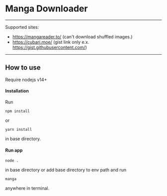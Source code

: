 # Manga Downloader

---

Supported sites:
- https://mangareader.to/  (can't download shuffled images.)
- https://cubari.moe/  (gist link only e.x. https://gist.githubusercontent.com/)

---

## How to use

Require nodejs v14+

#### Installation

Run
```
npm install
```

or 

```
yarn install
```

in base directory.

#### Run app

```
node .
```

in base directory or add base directory to env path and run 
```
manga
```
anywhere in terminal.

